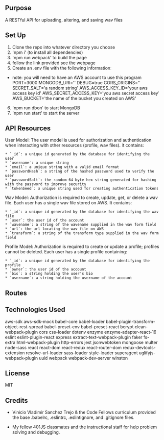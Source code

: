 ## Purpose
A RESTful API for uploading, altering, and saving wav files

## Set Up
1. Clone the repo into whatever directory you choose
2. 'npm i' (to install all dependencies)
3. 'npm run webpack' to build the page
4. follow the link provided see the webpage
5. Create an .env file with the following information:
  * note: you will need to have an AWS account to use this program
  PORT=3000
  MONGODB_URI='<your mongo uri>'
  DEBUG=true
  CORS_ORIGINS='<one or more cors origins>'
  SECRET_SALT='a random string'
  AWS_ACCESS_KEY_ID='your aws access key id'
  AWS_SECRET_ACCESS_KEY='you aws secret access key'
  AWS_BUCKET='the name of the bucket you created on AWS'
6. 'npm run dbon' to start MongoDB
7. 'npm run start' to start the server

## API Resources
  User Model: The user model is used for authorization and authentication when interacting with other resources (profile, wav files). It contains:

    * `_id`: a unique id generated by the database for identifying the user
    * `username`: a unique string
    * `email`: a unique string with a valid email format
    * `passwordHash`: a string of the hashed password used to verify the user
    * `passwordSalt`: the random 64 byte hex string generated for hashing with the password to improve security
    * `tokenSeed`: a unique string used for creating authentication tokens

  Wav Model: Authorization is required to create, update, get, or delete a wav file. Each user has a single wav file stored on AWS. It contains:

    * `_id`: a unique id generated by the database for identifying the wav file
    * `user`: the user id of the account
    * `wavename`: a string of the wavename supplied in the wav form field
    * `url`: the url locating the wav file on AWS
    * `transform`: a string of the transform type supplied in the wav form field

  Profile Model: Authorization is required to create or update a profile; profiles cannot be deleted. Each user has a single profile containing:

    * `_id`: a unique id generated by the database for identifying the profile
    * `owner`: the user id of the account
    * `bio`: a string holding the user's bio
    * `username`: a string holding the username of the account

## Routes

## Technologies Used
  aws-sdk
  aws-sdk-mock
  babel-core
  babel-loader
  babel-plugin-transform-object-rest-spread
  babel-preset-env
  babel-preset-react
  bcrypt
  clean-webpack-plugin
  cors
  css-loader
  dotenv
  enzyme
  enzyme-adapter-react-16
  eslint
  eslint-plugin-react
  express
  extract-text-webpack-plugin
  faker
  fs-extra
  html-webpack-plugin
  http-errors
  jest
  jsonwebtoken
  mongoose
  multer
  node-sass
  react
  react-dom
  react-redux
  react-router-dom
  redux-devtools-extension
  resolve-url-loader
  sass-loader
  style-loader
  superagent
  uglifyjs-webpack-plugin
  uuid
  webpack
  webpack-dev-server
  winston

## License
MIT

## Credits
* Vinicio Vladimir Sanchez Trejo & the Code Fellows curriculum provided the base .babelrc, .eslintrc, .eslintignore, and .gitignore files.

* My fellow 401JS classmates and the instructional staff for help problem solving and debugging.
